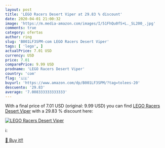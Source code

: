 ```yaml
---
layout: post
title: 'LEGO Racers Desert Viper at 29.83 % discount'
date: 2020-04-01 21:00:32
image: 'https://m.media-amazon.com/images/I/51FhQu0fS+L._SL200_.jpg'
comments: true
category: ofertas
author: ring
slug: 'B001LF3SPM-com LEGO Racers Desert Viper'
tags: [ 'lego', ]
actualPrice: 7.01 USD
currency: USD
price: 7.01
comparePrice: 9.99 USD
prodname: 'LEGO Racers Desert Viper'
country: 'com'
flag: '🇺🇸'
buyurl: 'https://www.amazon.com/dp/B001LF3SPM/?tag=tolees-20'
descuento: '29.83'
average: '7.008333333333333'
---
```


With a final price of 7.01 USD (original: 9.99 USD) you can find [LEGO Racers Desert Viper](https://www.amazon.com/dp/B001LF3SPM/?tag=tolees-20) with a  29.83 % discount here:

[![LEGO Racers Desert Viper](https://m.media-amazon.com/images/I/51FhQu0fS+L._SL200_.jpg)](https://www.amazon.com/dp/B001LF3SPM/?tag=tolees-20)

ℹ️:


[🛒 Buy it!!](https://www.amazon.com/dp/B001LF3SPM/?tag=tolees-20)
